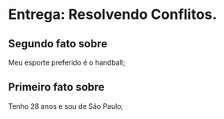 # Entrega: Resolvendo Conflitos.

## Segundo fato sobre <Jaqueline>

Meu esporte preferido é o handball;

## Primeiro fato sobre <Jaqueline>

Tenho 28 anos e sou de São Paulo;
